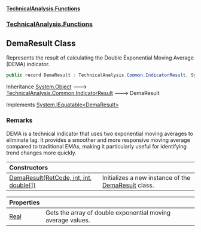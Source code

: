 #### [TechnicalAnalysis\.Functions](Atypical.TechnicalAnalysis.Functions.md 'Atypical\.TechnicalAnalysis\.Functions')
### [TechnicalAnalysis\.Functions](Atypical.TechnicalAnalysis.Functions.md#TechnicalAnalysis.Functions 'TechnicalAnalysis\.Functions')

## DemaResult Class

Represents the result of calculating the Double Exponential Moving Average \(DEMA\) indicator\.

```csharp
public record DemaResult : TechnicalAnalysis.Common.IndicatorResult, System.IEquatable<TechnicalAnalysis.Functions.DemaResult>
```

Inheritance [System\.Object](https://docs.microsoft.com/en-us/dotnet/api/System.Object 'System\.Object') &#129106; [TechnicalAnalysis\.Common\.IndicatorResult](https://docs.microsoft.com/en-us/dotnet/api/TechnicalAnalysis.Common.IndicatorResult 'TechnicalAnalysis\.Common\.IndicatorResult') &#129106; DemaResult

Implements [System\.IEquatable&lt;](https://docs.microsoft.com/en-us/dotnet/api/System.IEquatable-1 'System\.IEquatable\`1')[DemaResult](DemaResult.md 'TechnicalAnalysis\.Functions\.DemaResult')[&gt;](https://docs.microsoft.com/en-us/dotnet/api/System.IEquatable-1 'System\.IEquatable\`1')

### Remarks
DEMA is a technical indicator that uses two exponential moving averages to eliminate lag\.
It provides a smoother and more responsive moving average compared to traditional EMAs,
making it particularly useful for identifying trend changes more quickly\.

| Constructors | |
| :--- | :--- |
| [DemaResult\(RetCode, int, int, double\[\]\)](DemaResult.DemaResult(RetCode,int,int,double[]).md 'TechnicalAnalysis\.Functions\.DemaResult\.DemaResult\(TechnicalAnalysis\.Common\.RetCode, int, int, double\[\]\)') | Initializes a new instance of the [DemaResult](DemaResult.md 'TechnicalAnalysis\.Functions\.DemaResult') class\. |

| Properties | |
| :--- | :--- |
| [Real](DemaResult.Real.md 'TechnicalAnalysis\.Functions\.DemaResult\.Real') | Gets the array of double exponential moving average values\. |
